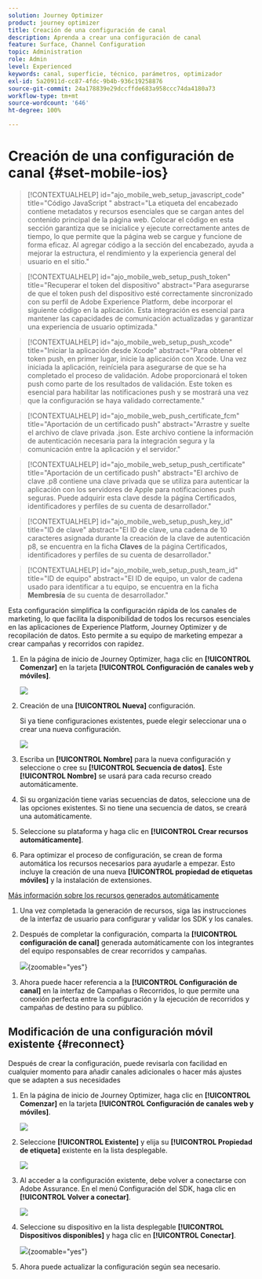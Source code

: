 ```yaml
---
solution: Journey Optimizer
product: journey optimizer
title: Creación de una configuración de canal
description: Aprenda a crear una configuración de canal
feature: Surface, Channel Configuration
topic: Administration
role: Admin
level: Experienced
keywords: canal, superficie, técnico, parámetros, optimizador
exl-id: 5a20911d-cc87-4fdc-9b4b-936c19258876
source-git-commit: 24a178839e29dccffde683a958ccc74da4180a73
workflow-type: tm+mt
source-wordcount: '646'
ht-degree: 100%

---
```


# Creación de una configuración de canal {#set-mobile-ios}

>[!CONTEXTUALHELP]
>id="ajo_mobile_web_setup_javascript_code"
>title="Código JavaScript "
>abstract="La etiqueta del encabezado contiene metadatos y recursos esenciales que se cargan antes del contenido principal de la página web. Colocar el código en esta sección garantiza que se inicialice y ejecute correctamente antes de tiempo, lo que permite que la página web se cargue y funcione de forma eficaz. Al agregar código a la sección del encabezado, ayuda a mejorar la estructura, el rendimiento y la experiencia general del usuario en el sitio."

>[!CONTEXTUALHELP]
>id="ajo_mobile_web_setup_push_token"
>title="Recuperar el token del dispositivo"
>abstract="Para asegurarse de que el token push del dispositivo esté correctamente sincronizado con su perfil de Adobe Experience Platform, debe incorporar el siguiente código en la aplicación. Esta integración es esencial para mantener las capacidades de comunicación actualizadas y garantizar una experiencia de usuario optimizada."

>[!CONTEXTUALHELP]
>id="ajo_mobile_web_setup_push_xcode"
>title="Iniciar la aplicación desde Xcode"
>abstract="Para obtener el token push, en primer lugar, inicie la aplicación con Xcode. Una vez iniciada la aplicación, reiníciela para asegurarse de que se ha completado el proceso de validación. Adobe proporcionará el token push como parte de los resultados de validación. Este token es esencial para habilitar las notificaciones push y se mostrará una vez que la configuración se haya validado correctamente."

>[!CONTEXTUALHELP]
>id="ajo_mobile_web_push_certificate_fcm"
>title="Aportación de un certificado push"
>abstract="Arrastre y suelte el archivo de clave privada .json. Este archivo contiene la información de autenticación necesaria para la integración segura y la comunicación entre la aplicación y el servidor."

>[!CONTEXTUALHELP]
>id="ajo_mobile_web_setup_push_certificate"
>title="Aportación de un certificado push"
>abstract="El archivo de clave .p8 contiene una clave privada que se utiliza para autenticar la aplicación con los servidores de Apple para notificaciones push seguras. Puede adquirir esta clave desde la página Certificados, identificadores y perfiles de su cuenta de desarrollador."

>[!CONTEXTUALHELP]
>id="ajo_mobile_web_setup_push_key_id"
>title="ID de clave"
>abstract="El ID de clave, una cadena de 10 caracteres asignada durante la creación de la clave de autenticación p8, se encuentra en la ficha **Claves** de la página Certificados, identificadores y perfiles de su cuenta de desarrollador."

>[!CONTEXTUALHELP]
>id="ajo_mobile_web_setup_push_team_id"
>title="ID de equipo"
>abstract="El ID de equipo, un valor de cadena usado para identificar a tu equipo, se encuentra en la ficha **Membresía** de su cuenta de desarrollador."


Esta configuración simplifica la configuración rápida de los canales de marketing, lo que facilita la disponibilidad de todos los recursos esenciales en las aplicaciones de Experience Platform, Journey Optimizer y de recopilación de datos. Esto permite a su equipo de marketing empezar a crear campañas y recorridos con rapidez.

1. En la página de inicio de Journey Optimizer, haga clic en **[!UICONTROL Comenzar]** en la tarjeta **[!UICONTROL Configuración de canales web y móviles]**.

   ![](assets/guided-setup-config-1.png)

1. Creación de una **[!UICONTROL Nueva]** configuración.

   Si ya tiene configuraciones existentes, puede elegir seleccionar una o crear una nueva configuración.

   ![](assets/guided-setup-config-2.png)

1. Escriba un **[!UICONTROL Nombre]** para la nueva configuración y seleccione o cree su **[!UICONTROL Secuencia de datos]**. Este **[!UICONTROL Nombre]** se usará para cada recurso creado automáticamente.

1. Si su organización tiene varias secuencias de datos, seleccione una de las opciones existentes. Si no tiene una secuencia de datos, se creará una automáticamente.

1. Seleccione su plataforma y haga clic en **[!UICONTROL Crear recursos automáticamente]**.

1. Para optimizar el proceso de configuración, se crean de forma automática los recursos necesarios para ayudarle a empezar. Esto incluye la creación de una nueva **[!UICONTROL propiedad de etiquetas móviles]** y la instalación de extensiones.

[Más información sobre los recursos generados automáticamente](set-mobile-config.md#auto-create-resources)

1. Una vez completada la generación de recursos, siga las instrucciones de la interfaz de usuario para configurar y validar los SDK y los canales.

1. Después de completar la configuración, comparta la **[!UICONTROL configuración de canal]** generada automáticamente con los integrantes del equipo responsables de crear recorridos y campañas.

   ![](assets/guided-setup-config-ios-8.png){zoomable="yes"}

1. Ahora puede hacer referencia a la **[!UICONTROL Configuración de canal]** en la interfaz de Campañas o Recorridos, lo que permite una conexión perfecta entre la configuración y la ejecución de recorridos y campañas de destino para su público.

## Modificación de una configuración móvil existente {#reconnect}

Después de crear la configuración, puede revisarla con facilidad en cualquier momento para añadir canales adicionales o hacer más ajustes que se adapten a sus necesidades

1. En la página de inicio de Journey Optimizer, haga clic en **[!UICONTROL Comenzar]** en la tarjeta **[!UICONTROL Configuración de canales web y móviles]**.

   ![](assets/guided-setup-config-1.png)

1. Seleccione **[!UICONTROL Existente]** y elija su **[!UICONTROL Propiedad de etiqueta]** existente en la lista desplegable.

   ![](assets/guided-setup-config-ios-9.png)

1. Al acceder a la configuración existente, debe volver a conectarse con Adobe Assurance. En el menú Configuración del SDK, haga clic en **[!UICONTROL Volver a conectar]**.

   ![](assets/guided-setup-config-ios-10.png)

1. Seleccione su dispositivo en la lista desplegable **[!UICONTROL Dispositivos disponibles]** y haga clic en **[!UICONTROL Conectar]**.

   ![](assets/guided-setup-config-ios-11.png){zoomable="yes"}

1. Ahora puede actualizar la configuración según sea necesario.
